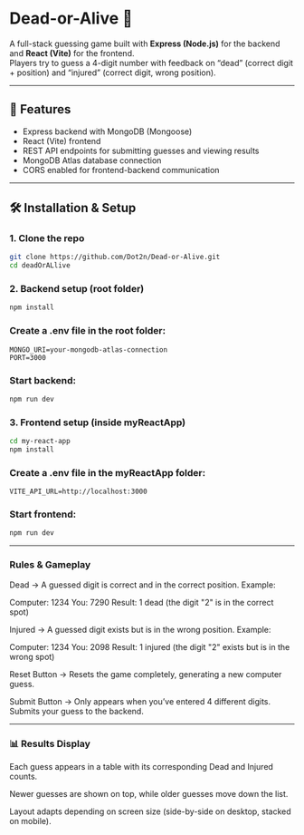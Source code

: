 # Dead-or-Alive 🎯

A full-stack guessing game built with **Express (Node.js)** for the backend and **React (Vite)** for the frontend.  
Players try to guess a 4-digit number with feedback on “dead” (correct digit + position) and “injured” (correct digit, wrong position).

---

## 🚀 Features
- Express backend with MongoDB (Mongoose)
- React (Vite) frontend
- REST API endpoints for submitting guesses and viewing results
- MongoDB Atlas database connection
- CORS enabled for frontend-backend communication

---

## 🛠️ Installation & Setup

### 1. Clone the repo
```bash
git clone https://github.com/Dot2n/Dead-or-Alive.git
cd deadOrALlive

```
### 2. Backend setup (root folder)
```bash
npm install
```

### Create a .env file in the root folder:
```env
MONGO_URI=your-mongodb-atlas-connection
PORT=3000
```
### Start backend:
```bash
npm run dev
```
### 3. Frontend setup (inside myReactApp)
```bash
cd my-react-app
npm install
```


### Create a .env file in the myReactApp folder:
```env
VITE_API_URL=http://localhost:3000
```

### Start frontend:
```bash
npm run dev

```
-----------

### Rules & Gameplay

Dead → A guessed digit is correct and in the correct position.
Example:

Computer: 1234
You:      7290
Result:   1 dead (the digit "2" is in the correct spot)

Injured → A guessed digit exists but is in the wrong position.
Example:

Computer: 1234
You:      2098
Result:   1 injured (the digit "2" exists but is in the wrong spot)

Reset Button → Resets the game completely, generating a new computer guess.

Submit Button → Only appears when you’ve entered 4 different digits. Submits your guess to the backend.

-----------

### 📊 Results Display

Each guess appears in a table with its corresponding Dead and Injured counts.

Newer guesses are shown on top, while older guesses move down the list.

Layout adapts depending on screen size (side-by-side on desktop, stacked on mobile).

